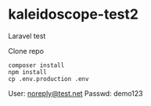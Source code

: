 # kaleidoscope-test2
Laravel test

Clone repo

```
composer install
npm install
cp .env.production .env
```

User: noreply@test.net
Passwd: demo123
